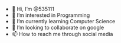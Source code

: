- 👋 Hi, I’m @535111
- 👀 I’m interested in Programming
- 🌱 I’m currently learning Computer Science 
- 💞️ I’m looking to collaborate on google
- 📫 How to reach me through social media

<!---
535111/535111 is a ✨ special ✨ repository because its `README.md` (this file) appears on your GitHub profile.
You can click the Preview link to take a look at your changes.
--->
